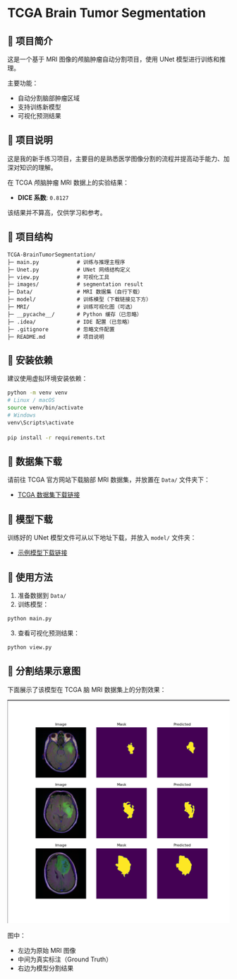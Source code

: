 # TCGA Brain Tumor Segmentation

## 📌 项目简介
这是一个基于 MRI 图像的颅脑肿瘤自动分割项目，使用 UNet 模型进行训练和推理。

主要功能：
- 自动分割脑部肿瘤区域
- 支持训练新模型
- 可视化预测结果

## 📌 项目说明
这是我的新手练习项目，主要目的是熟悉医学图像分割的流程并提高动手能力、加深对知识的理解。  

在 TCGA 颅脑肿瘤 MRI 数据上的实验结果：  

- **DICE 系数**: `0.8127`  

该结果并不算高，仅供学习和参考。


## 📌 项目结构
```
TCGA-BrainTumorSegmentation/
├─ main.py            # 训练与推理主程序
├─ Unet.py            # UNet 网络结构定义
├─ view.py            # 可视化工具
├─ images/            # segmentation result
├─ Data/              # MRI 数据集（自行下载）
├─ model/             # 训练模型（下载链接见下方）
├─ MRI/               # 训练可视化图（可选）
├─ __pycache__/       # Python 缓存（已忽略）
├─ .idea/             # IDE 配置（已忽略）
├─ .gitignore         # 忽略文件配置
├─ README.md          # 项目说明
```

## 📌 安装依赖
建议使用虚拟环境安装依赖：
```bash
python -m venv venv
# Linux / macOS
source venv/bin/activate
# Windows
venv\Scripts\activate

pip install -r requirements.txt
```

## 📌 数据集下载
请前往 TCGA 官方网站下载脑部 MRI 数据集，并放置在 `Data/` 文件夹下：
- [TCGA 数据集下载链接](https://www.kaggle.com/datasets/mateuszbuda/lgg-mri-segmentation)

## 📌 模型下载
训练好的 UNet 模型文件可从以下地址下载，并放入 `model/` 文件夹：
- [示例模型下载链接](https://github.com/shimmer-Li/TCGA-BrainTumorSegmentation/releases/download/v1.0/best_model.pth)


## 📌 使用方法
1. 准备数据到 `Data/`
2. 训练模型：
```bash
python main.py
```
3. 查看可视化预测结果：
```bash
python view.py
```

## 📌 分割结果示意图

下面展示了该模型在 TCGA 脑 MRI 数据集上的分割效果：

![分割结果示意图](MRIproject-git/images/segmentation_result.png)

图中：
- 左边为原始 MRI 图像
- 中间为真实标注（Ground Truth）
- 右边为模型分割结果




